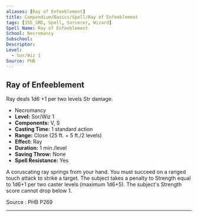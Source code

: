 ```yaml
---
aliases: [Ray of Enfeeblement]
title: Compendium/Basics/Spell/Ray of Enfeeblement
tags: [35E_SRD, Spell, Sorcerer, Wizard]
Spell Name: Ray of Enfeeblement
School: Necromancy
Subschool: 
Descriptor: 
Level:
  - Sor/Wiz 1
Source: PHB
---
```



## Ray of Enfeeblement

Ray deals 1d6 +1 per two levels Str damage.

*   Necromancy
*   **Level:** Sor/Wiz 1
*   **Components:** V, S
*   **Casting Time:** 1 standard action
*   **Range:** Close (25 ft. + 5 ft./2 levels)
*   **Effect:** Ray
*   **Duration:** 1 min./level
*   **Saving Throw:** None
*   **Spell Resistance:** Yes

<p>A coruscating ray springs from your hand. You must succeed on a ranged touch attack to strike a target. The subject takes a penalty to Strength equal to 1d6+1 per two caster levels (maximum 1d6+5). The subject's Strength score cannot drop below 1.</p>

Source : PHB P269

---

